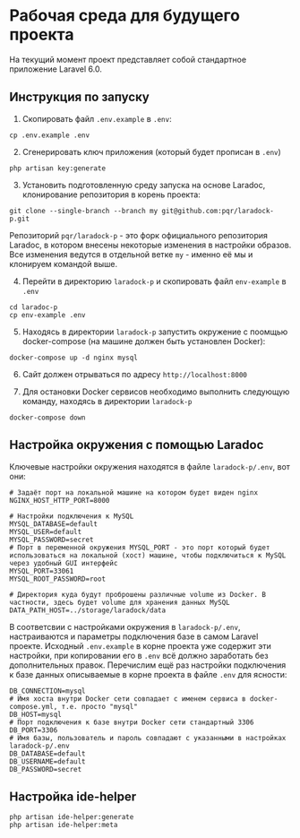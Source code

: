 # Рабочая среда для будущего проекта

На текущий момент проект представляет собой стандартное приложение Laravel 6.0.

## Инструкция по запуску

1. Скопировать файл `.env.example` в `.env`:
```
cp .env.example .env
```

2. Сгенерировать ключ приложения (который будет прописан в `.env`)
```
php artisan key:generate 
```

3. Установить подготовленную среду запуска на основе Laradoc, клонирование репозитория в корень проекта:
```
git clone --single-branch --branch my git@github.com:pqr/laradock-p.git
```
Репозиторий `pqr/laradock-p` - это форк официального репозитория Laradoc, в котором внесены некоторые изменения в настройки образов.
Все изменения ведутся в отдельной ветке `my` - именно её мы и клонируем командой выше.

4. Перейти в директорию `laradock-p` и скопировать файл `env-example` в `.env`
```
cd laradoc-p
cp env-example .env
```

5. Находясь в директории `laradock-p` запустить окружение с поомщью docker-compose (на машине должен быть установлен Docker):
```
docker-compose up -d nginx mysql
```

6. Сайт должен отрываться по адресу `http://localhost:8000`

7. Для остановки Docker сервисов необходимо выполнить следующую команду, находясь в директории `laradock-p`
```
docker-compose down
```

## Настройка окружения с помощью Laradoc

Ключевые настройки окружения находятся в файле `laradock-p/.env`, вот они:
```
# Задаёт порт на локальной машине на котором будет виден nginx   
NGINX_HOST_HTTP_PORT=8000

# Настройки подключения к MySQL
MYSQL_DATABASE=default
MYSQL_USER=default
MYSQL_PASSWORD=secret
# Порт в переменной окружения MYSQL_PORT - это порт который будет использоваться на локальной (хост) машине, чтобы подключиться к MySQL через удобный GUI интерфейс 
MYSQL_PORT=33061
MYSQL_ROOT_PASSWORD=root

# Директория куда будут проброшены различные volume из Docker. В частности, здесь будет volume для хранения данных MySQL
DATA_PATH_HOST=../storage/laradock/data
```

В соответсвии с настройками окружения в `laradock-p/.env`, настраиваются и параметры подключения базе в самом Laravel проекте.
Исходный `.env.example` в корне проекта уже содержит эти настройки, при копировании его в `.env` всё должно заработать без дополнительных правок.
Перечислим ещё раз настройки подключения к базе данных описываемые в корне проекта в файле `.env` для ясности:
```
DB_CONNECTION=mysql
# Имя хоста внутри Docker сети совпадает с именем сервиса в docker-compose.yml, т.е. просто "mysql"
DB_HOST=mysql
# Порт подключения к базе внутри Docker сети стандартный 3306
DB_PORT=3306
# Имя базы, пользователь и пароль совпадают с указанными в настройках laradock-p/.env
DB_DATABASE=default
DB_USERNAME=default
DB_PASSWORD=secret
``` 

## Настройка ide-helper

```
php artisan ide-helper:generate
php artisan ide-helper:meta
```
